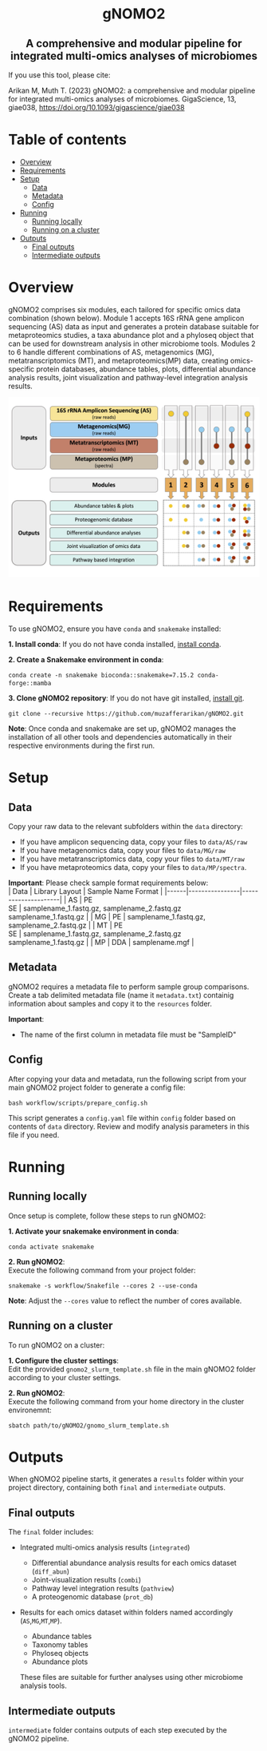 <h1 align="center">gNOMO2</h1>
<h2 align="center">A comprehensive and modular pipeline for integrated multi-omics analyses of microbiomes</h2>

If you use this tool, please cite:  
  
Arikan M, Muth T. (2023) gNOMO2: a comprehensive and modular pipeline for integrated 
multi-omics analyses of microbiomes. GigaScience, 13, giae038, https://doi.org/10.1093/gigascience/giae038


# Table of contents
- [Overview](#overview)
- [Requirements](#requirements)
- [Setup](#setup)
    - [Data](#data)
    - [Metadata](#metadata)
    - [Config](#config)
- [Running](#running)
    - [Running locally](#running-locally)
    - [Running on a cluster](#running-on-a-cluster)
- [Outputs](#outputs)
    - [Final outputs](#final-outputs)
    - [Intermediate outputs](#intermediate-outputs)

# Overview
gNOMO2 comprises six modules, each tailored for specific omics data combination (shown below). Module 1 accepts 16S rRNA gene amplicon sequencing (AS) data as input and generates a protein database suitable for metaproteomics studies, a taxa abundance plot and a phyloseq object that can be used for downstream analysis in other microbiome tools. Modules 2 to 6 handle different combinations of AS, metagenomics (MG), metatranscriptomics (MT), and metaproteomics(MP) data, creating omics-specific protein databases, abundance tables, plots, differential abundance analysis results, joint visualization and pathway-level integration analysis results. 

![Local Image](images/pipeline_overview.jpg)

# Requirements
To use gNOMO2, ensure you have `conda` and  `snakemake` installed: 
   
**1. Install conda**: If you do not have conda installed, [install conda](https://conda.io/projects/conda/en/latest/user-guide/install/index.html).  
  
**2. Create a Snakemake environment in conda**:
```
conda create -n snakemake bioconda::snakemake=7.15.2 conda-forge::mamba
```
  

**3. Clone gNOMO2 repository**: If you do not have git installed, [install git](https://github.com/git-guides/install-git).
```
git clone --recursive https://github.com/muzafferarikan/gNOMO2.git
```
  
**Note**: Once conda and snakemake are set up, gNOMO2 manages the installation of all other tools and dependencies automatically in their respective environments during the first run. 

# Setup
## Data
Copy your raw data to the relevant subfolders within the `data` directory:  
* If you have amplicon sequencing data, copy your files to `data/AS/raw`  
* If you have metagenomics data, copy your files to `data/MG/raw`  
* If you have metatranscriptomics data, copy your files to `data/MT/raw`  
* If you have metaproteomics data, copy your files to `data/MP/spectra`.   
  
**Important**: Please check sample format requirements below:  
| Data | Library Layout | Sample Name Format  |
|------|----------------|---------------------|
| AS | PE <br> SE | samplename_1.fastq.gz, samplename_2.fastq.gz <br> samplename_1.fastq.gz |
| MG | PE | samplename_1.fastq.gz, samplename_2.fastq.gz |
| MT |  PE <br> SE | samplename_1.fastq.gz, samplename_2.fastq.gz <br> samplename_1.fastq.gz |
| MP | DDA | samplename.mgf |

## Metadata
gNOMO2 requires a metadata file to perform sample group comparisons. Create a tab delimited metadata file (name it `metadata.txt`) containig information about samples and copy it to the `resources` folder.  

**Important**: 
* The name of the first column in metadata file must be "SampleID"  

## Config
After copying your data and metadata, run the following script from your main gNOMO2 project folder to generate a config file:   
```
bash workflow/scripts/prepare_config.sh
```
This script generates a `config.yaml` file within `config` folder based on contents of `data` directory. Review and modify analysis parameters in this file if you need.

# Running
## Running locally
Once setup is complete, follow these steps to run gNOMO2: 
   
**1. Activate your snakemake environment in conda**:
```
conda activate snakemake
```


**2. Run gNOMO2**:  
Execute the following command from your project folder:
```
snakemake -s workflow/Snakefile --cores 2 --use-conda
```


**Note**: Adjust the `--cores` value to reflect the number of cores available.  

## Running on a cluster
To run gNOMO2 on a cluster:  
  
**1. Configure the cluster settings**:  
Edit the provided `gnomo2_slurm_template.sh` file in the main gNOMO2 folder according to your cluster settings.  


**2. Run gNOMO2**:  
Execute the following command from your home directory in the cluster environemnt:
```
sbatch path/to/gNOMO2/gnomo_slurm_template.sh
```

# Outputs
When gNOMO2 pipeline starts, it generates a `results` folder within your project directory, containing both `final` and `intermediate` outputs.

## Final outputs
The `final` folder includes:  
* Integrated multi-omics analysis results (`integrated`)
    * Differential abundance analysis results for each omics dataset (`diff_abun`)  
    * Joint-visualization results (`combi`) 
    * Pathway level integration results (`pathview`)  
    * A proteogenomic database (`prot_db`)  

* Results for each omics dataset within folders named accordingly (`AS`,`MG`,`MT`,`MP`).
    * Abundance tables
    * Taxonomy tables 
    * Phyloseq objects 
    * Abundance plots 
    
    These files are suitable for further analyses using other microbiome analysis tools. 

## Intermediate outputs
`intermediate` folder contains outputs of each step executed by the gNOMO2 pipeline. 

